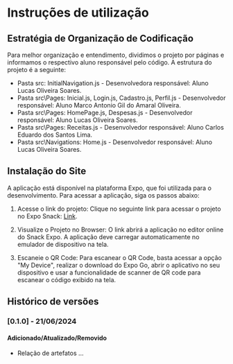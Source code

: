 # Instruções de utilização

## Estratégia de Organização de Codificação 

Para melhor organização e entendimento, dividimos o projeto por páginas e informamos o respectivo aluno responsável pelo código. A estrutura do projeto é a seguinte:
- Pasta src: InitialNavigation.js - Desenvolvedora responsável: Aluno Lucas Oliveira Soares.
- Pasta src\Pages: Inicial.js, Login.js, Cadastro.js, Perfil.js - Desenvolvedor responsável: Aluno Marco Antonio Gil do Amaral Oliveira.
- Pasta src\Pages: HomePage.js, Despesas.js - Desenvolvedor responsável: Aluno Lucas Oliveira Soares.
- Pasta src\Pages: Receitas.js - Desenvolvedor responsável: Aluno Carlos Eduardo dos Santos Lima.
- Pasta src\Navigations: Home.js - Desenvolvedor responsável: Aluno Lucas Oliveira Soares.

## Instalação do Site

A aplicação está disponível na plataforma Expo, que foi utilizada para o desenvolvimento. Para acessar a aplicação, siga os passos abaixo:
1. Acesse o link do projeto:
   Clique no seguinte link para acessar o projeto no Expo Snack: [Link](https://snack.expo.dev/@lucsoares03/controla-facil).

2. Visualize o Projeto no Browser:
   O link abrirá a aplicação no editor online do Snack Expo. A aplicação deve carregar automaticamente no emulador de dispositivo na tela.

3. Escaneie o QR Code:
   Para escanear o QR Code, basta acessar a opção "My Device", realizar o download do Expo Go, abrir o aplicativo no seu dispositivo e usar a funcionalidade de scanner de QR code para escanear o código exibido na tela.

## Histórico de versões

### [0.1.0] - 21/06/2024
#### Adicionado/Atualizado/Removido
- Relação de artefatos ...
